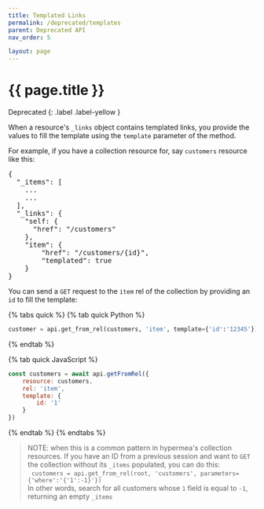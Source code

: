 ```yaml
---
title: Templated Links
permalink: /deprecated/templates
parent: Deprecated API
nav_order: 5

layout: page
---
```


# {{ page.title }}
Deprecated
{: .label .label-yellow }

When a resource's `_links` object contains templated links, you provide the values to fill the template using the `template` parameter of the method.

For example, if you have a collection resource for, say `customers` resource like this:

<pre class="json-table">
{
  "_items": [
    ...
    ...
  ],
  "_links": {
    "self: { 
      "href": "/customers" 
    },
    "item": {
        "href": "/customers/{id}",
        "templated": true
    }
}
</pre>

You can send a `GET` request to the `item` rel of the collection by providing an `id` to fill the template:

{% tabs quick %}
{% tab quick Python %}
```python
customer = api.get_from_rel(customers, 'item', template={'id':'12345'})
```
{% endtab %}

{% tab quick JavaScript %}
```javascript
const customers = await api.getFromRel({
    resource: customers,
    rel: 'item',
    template: {
        id: '1'
    }
})
```
{% endtab %}
{% endtabs %}

> NOTE: when this is a common pattern in hypermea's collection resources.  If you have an ID from a previous session and want to `GET` the collection without its `_items` populated, you can do this:<br/>
> &nbsp;&nbsp;`customers = api.get_from_rel(root, 'customers', parameters={'where':'{'1':-1}'})`<br/>
> In other words, search for all customers whose `1` field is equal to `-1`, returning an empty `_items`